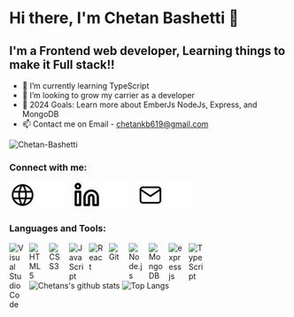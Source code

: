 # Hi there, I'm Chetan Bashetti 👋

## I'm a Frontend web developer, Learning things to make it Full stack!!

- 🌱 I’m currently learning TypeScript
- 👯 I’m looking to grow my carrier as a developer
- 🥅 2024 Goals: Learn more about EmberJs NodeJs, Express, and MongoDB
- 📫 Contact me on Email - chetankb619@gmail.com

<p align="left"> <img src="https://komarev.com/ghpvc/?username=Chetan-Bashetti&label=Profile%20views&color=0e75b6&style=flat" alt="Chetan-Bashetti" /> </p>

### Connect with me:

[![website](./img/globe-light.svg)](https://chetanbashetti.netlify.app/)
[![website](./img/globe-dark.svg)](https://chetanbashetti.netlify.app/)
&nbsp;&nbsp;
[![website](./img/linkedin-light.svg)](https://www.linkedin.com/in/chetan-bashetti/)
[![website](./img/linkedin-dark.svg)](https://www.linkedin.com/in/chetan-bashetti/)
&nbsp;&nbsp;
[![website](./img/mail-light.svg)](mailto:chetankb619@gmail.com)
[![website](./img/mail-dark.svg)](mailto:chetankb619@gmail.com)
&nbsp;&nbsp;

### Languages and Tools:

<img align="left" alt="Visual Studio Code" width="26px" src="https://cdn.jsdelivr.net/gh/devicons/devicon/icons/vscode/vscode-original.svg" style="padding-right:10px;" />
<img align="left" alt="HTML5" width="26px" src="https://cdn.jsdelivr.net/gh/devicons/devicon/icons/html5/html5-original.svg" style="padding-right:10px;" />
<img align="left" alt="CSS3" width="26px" src="https://cdn.jsdelivr.net/gh/devicons/devicon/icons/css3/css3-original.svg" style="padding-right:10px;" />
<img align="left" alt="JavaScript" width="26px" src="https://cdn.jsdelivr.net/gh/devicons/devicon/icons/javascript/javascript-original.svg" style="padding-right:10px;" />
<img align="left" alt="React" width="26px" src="https://cdn.jsdelivr.net/gh/devicons/devicon/icons/react/react-original.svg" style="padding-right:10px;" />
<img align="left" alt="Git" width="26px" src="https://cdn.jsdelivr.net/gh/devicons/devicon/icons/git/git-original.svg" style="padding-right:10px;" />
<img align="left" alt="Node.js" width="26px" src="https://cdn.jsdelivr.net/gh/devicons/devicon/icons/nodejs/nodejs-original.svg" style="padding-right:10px;" />
<img align="left" alt="MongoDB" width="26px" src="https://cdn.jsdelivr.net/gh/devicons/devicon/icons/mongodb/mongodb-original.svg" style="padding-right:10px;" />
<img align="left" alt="expressjs" width="26px" src="https://cdn.jsdelivr.net/gh/devicons/devicon/icons/express/express-original.svg" style="padding-right:10px;" />
<img align="left" alt="TypeScript" width="26px" src="https://cdn.jsdelivr.net/gh/devicons/devicon/icons/typescript/typescript-original.svg" style="padding-right:10px;" />

<br />
<br />

![Chetans's github stats](https://github-readme-stats.vercel.app/api?username=Chetan-Bashetti&theme=tokyonight&show_icons=true&hide=["issues"])
![Top Langs](https://github-readme-stats.vercel.app/api/top-langs/?username=Chetan-Bashetti&theme=tokyonight&layout=compact)
